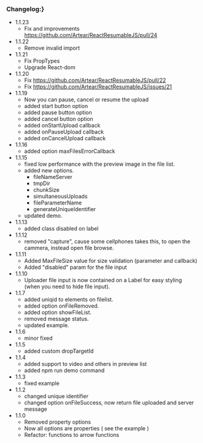 ### Changelog:}
- 1.1.23
    - Fix and improvements https://github.com/Artear/ReactResumableJS/pull/24
- 1.1.22
    - Remove invalid import
- 1.1.21
    - Fix PropTypes
    - Upgrade React-dom
- 1.1.20
    - Fix https://github.com/Artear/ReactResumableJS/pull/22
    - Fix https://github.com/Artear/ReactResumableJS/issues/21
- 1.1.19
    - Now you can pause, cancel or resume the upload
    - added start button option
    - added pause button option
    - added cancel button option
    - added onStartUpload callback
    - added onPauseUpload callback
    - added onCancelUpload callback
- 1.1.16
    - added option maxFilesErrorCallback
- 1.1.15
    - fixed low performance with the preview image in the file list.
    - added new options.
        - fileNameServer
        - tmpDir
        - chunkSize
        - simultaneousUploads
        - fileParameterName
        - generateUniqueIdentifier
    - updated demo.
- 1.1.13
    - added class disabled on label
- 1.1.12
    - removed "capture", cause some cellphones takes this, to open the cammera, instead open file browse.
- 1.1.11
    - Added MaxFileSize value for size validation (parameter and callback)
    - Added "disabled" param for the file input
- 1.1.10
    - Uploader file input is now contained on a Label for easy styling (when you need to hide file input).
- 1.1.7
    - added uniqid to elements on filelist.
    - added option onFileRemoved.
    - added option showFileList.
    - removed message status.
    - updated example.
- 1.1.6
    - minor fixed
- 1.1.5
    - added custom dropTargetId
- 1.1.4
    - added support to video and others in preview list
    - added npm run demo command
- 1.1.3
    - fixed example
- 1.1.2
    - changed unique identifier
    - changed option onFileSuccess, now return file uploaded and server message
- 1.1.0
    - Removed property options
    - Now all options are properties ( see the example )
    - Refactor: functions to arrow functions